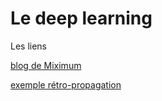 # Le deep learning

Les liens

[blog de Miximum](https://www.miximum.fr/blog/introduction-au-machine-learning/)

[exemple rétro-propagation](https://code-examples.net/fr/q/399a38)